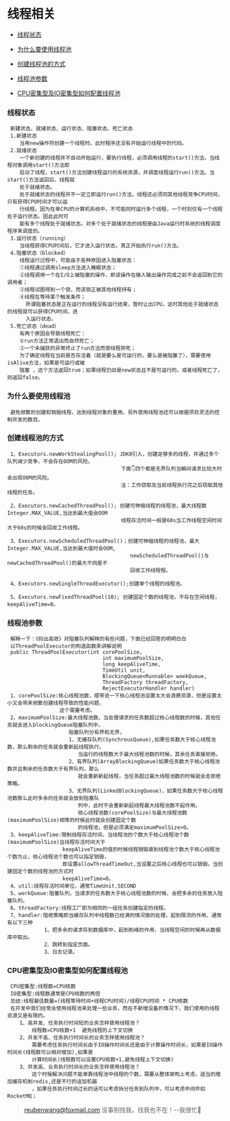 # 线程相关

 - [线程状态](#线程状态)
 
 - [为什么要使用线程池](#为什么要使用线程池)
 
 - [创建线程池的方式](#创建线程池的方式)
 
 - [线程池参数](#线程池参数)
 
 - [CPU密集型及IO密集型如何配置线程池](#CPU密集型及IO密集型如何配置线程池)
 
 ### 线程状态
 
     新建状态、就绪状态、运行状态、阻塞状态、死亡状态
     1.新建状态
        当用new操作符创建一个线程时。此时程序还没有开始运行线程中的代码。
     2.就绪状态
        一个新创建的线程并不自动开始运行，要执行线程，必须调用线程的start()方法。当线程对象调用start()方法即
        启动了线程，start()方法创建线程运行的系统资源，并调度线程运行run()方法。当start()方法返回后，线程就
        处于就绪状态。
        处于就绪状态的线程并不一定立即运行run()方法，线程还必须同其他线程竞争CPU时间，只有获得CPU时间才可以运
        行线程。因为在单CPU的计算机系统中，不可能同时运行多个线程，一个时刻仅有一个线程处于运行状态。因此此时可
        能有多个线程处于就绪状态。对多个处于就绪状态的线程是由Java运行时系统的线程调度程序来调度的。
     3.运行状态（running）
        当线程获得CPU时间后，它才进入运行状态，真正开始执行run()方法。
     4.阻塞状态（blocked）
        线程运行过程中，可能由于各种原因进入阻塞状态：
        ①线程通过调用sleep方法进入睡眠状态；
        ②线程调用一个在I/O上被阻塞的操作，即该操作在输入输出操作完成之前不会返回到它的调用者；     
        ③线程试图得到一个锁，而该锁正被其他线程持有；     
        ④线程在等待某个触发条件；     
          所谓阻塞状态是正在运行的线程没有运行结束，暂时让出CPU，这时其他处于就绪状态的线程就可以获得CPU时间，进
          入运行状态。
     5.死亡状态（dead）
        有两个原因会导致线程死亡：   
        ①run方法正常退出而自然死亡；
        ②一个未捕获的异常终止了run方法而使线程猝死；    
        为了确定线程在当前是否存活着（就是要么是可运行的，要么是被阻塞了），需要使用isAlive方法，如果是可运行或被
        阻塞 ，这个方法返回true；如果线程仍旧是new状态且不是可运行的，或者线程死亡了，则返回false。
    
 
 ### 为什么要使用线程池
 
     避免频繁的创建和销毁线程，达到线程对象的重用。另外使用线程池还可以根据项目灵活的控制并发的数目。

 ### 创建线程池的方式
 
     1、Executors.newWorkStealingPool(); JDK8引入，创建足够多的线程，并通过多个队列减少竞争，不会存在OOM的风险。
                                         下面👇四个都是无界队列当瞬间请求比较大时会出现OOM的风险。
                                         注：工作窃取及当前线程执行完之后窃取其他线程的任务。
                                         
     2、Executors.newCachedThreadPool(); 创建可伸缩线程的线程池，最大线程数Integer.MAX_VALUE,当达到最大值会OOM
                                         线程存活时间一般是60s当工作线程空闲时间大于60s的时候会回收工作线程。
                                         
     3、Executors.newScheduledThreadPool()；创建可伸缩线程的线程池，最大Integer.MAX_VALUE,当达到最大值时会OOM,
                                            newScheduledThreadPool()与newCachedThreadPool()的最大不同是不
                                            回收工作线程程。
     
     4、Executors.newSingleThreadExecutor();创建单个线程的线程池。
     
     5、Executors.newFixedThreadPool(10); 创建固定个数的线程池，不存在空闲线程，keepAliveTime=0。                                                                                                               
                                         
 ### 线程池参数
     解释一下：《码出高效》对阻塞队列解释的有些问题，下面已经回答的明明白白
     以ThreadPoolExecutor的构造函数来讲解说明
     public ThreadPoolExecutor(int corePoolSize,
                                   int maximumPoolSize,
                                   long keepAliveTime,
                                   TimeUtil unit,
                                   BlockingQueue<Runnable> woekQueue,
                                   ThreadFactory threadFactory,
                                   RejectExecutorHandler handler)
     1、corePoolSize:核心线程池数，顺带说一下核心线程池设置太大会浪费资源，但是设置太小又会带来频繁创建线程导致的性能问题，
                     这个需要考虑。
     2、maximumPoolSize:最大线程池数，当处理请求的任务数超过核心线程数的时候，其他任务就会进入blockingQueue阻塞队列中，
                        阻塞队列分有界和无界，
                        1、无缓存队列(SynchrousQueue),如果任务数大于核心线程池数，那么剩余的任务就会重新起线程执行，
                           当运行的线程数大于最大线程池数的时候，其余任务直接拒绝。
                        2、有界队列(ArrayBlockingQueue)如果任务数大于核心线程池数并且剩余的任务数大于有界队列，那么
                           就会重新新起线程，当任务超过最大线程池数的时候就会走拒绝策略。
                        3、无界队列(LinkedBlockingQueue)，如果任务数大于核心线程池数那么此时多余的任务就会放到阻塞队
                           列中，此时不会重新新起线程最大线程池数不起作用。
                           核心线程池数(corePoolSize)与最大线程池数(maximumPoolSize)相等的时候此时就会创建固定个数
                           的线程池，但是必须满足maximumPoolSize>0。
     3、keepAliveTime:限制线程存活时间，当线程池的个数大于核心线程池个数(maximumPoolSize)且线程存活时间大于
                      keepAliveTime的值的时候线程销毁直到线程池个数大于核心线程池个数为止，核心线程池个数也可以指定销毁，
                      即设置allowThreadTimeOut,当设置之后核心线程也可以销毁。当创建固定个数的线程池的方式时
                      keepAliveTime=0。
     4、util:线程存活时间单位，通常TimeUnit.SECOND
     5、workQueue:阻塞队列，当请求的任务数大于核心线程池数的时候，会把多余的任务放入阻塞队列。
     6、threadFactory:线程工厂即为相同的一组任务创建指定的线程。
     7、handler:阻绝策略即当缓存队列中线程数已经满的情况做的处理，起到限流的作用，通常有以下三种
                1、把多余的请求存到数据库中，起到削峰的作用，当线程空闲的时候再从数据库中取出。
                2、跳转到指定页面。
                3、日志记录。
     
 ### CPU密集型及IO密集型如何配置线程池
    
     CPU密集型:线程数=CPU核数
     IO密集型:线程数通常是CPU核数的两倍
     总结:线程最佳数量=(线程等待时间+线程CPU时间)/线程CPU时间 * CPU核数
     在开发中我们经常会使用线程池来处理一些业务，而在不新增设备的情况下，我们使用的线程资源又是有限的。
        1、高并发、任务执行时间短的业务怎样使用线程池？
            线程数=CPU核数+1  避免线程的上下文切换
        2、并发不高、任务执行时间长的业务怎样使用线程池？
            需要考虑任务执行时间长由于IO操作时间长还是由于计算操作时间长，如果是IO操作时间长(线程数可以相对增加),如果是
            计算时间长(线程数可以设置CPU核数+1,避免线程上下文切换)   
        3、并发高、业务执行时间长的业务怎样使用线程池？
            这个时候解决问题不能单靠线程池中线程的个数，需要从整体架构上考虑，适当的增加缓存机制redis,还是不行的话加机器
            ，如果任务执行时间过长的话可以考虑拆分任务到队列中，可以考虑中间件如RocketMQ；
     
     
     
     
     
     
     
     
     
     
     
     
     
     
     
     
     
     
     
     
     
                                           
    
> reubenwang@foxmail.com
> 没事别找我，找我也不在！--我很忙🦆